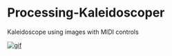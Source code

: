 # Processing-Kaleidoscoper
Kaleidoscope using images with MIDI controls


[![gif](https://j.gifs.com/oVRl23.gif)](https://j.gifs.com/oVRl23.gif)
